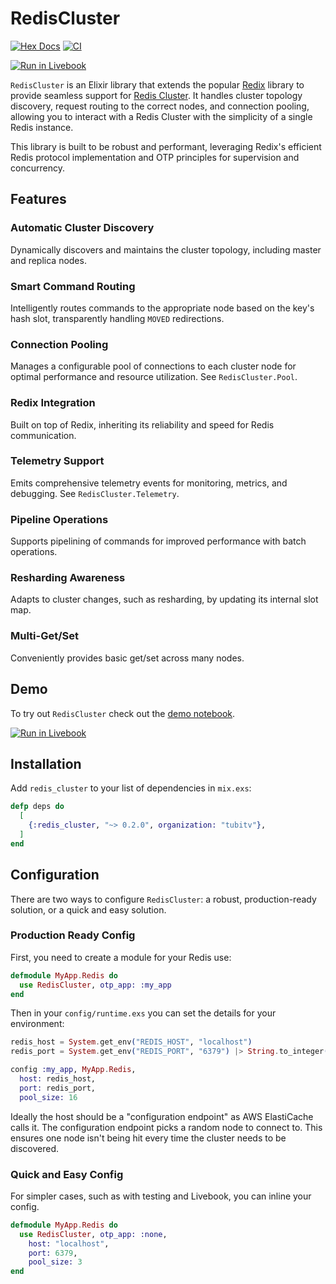# RedisCluster

[![Hex Docs](https://img.shields.io/badge/hex-docs-lightgreen.svg?style=flat-square)](https://tubitv.hexdocs.pm/redis_cluster/)
[![CI](https://github.com/Tubitv/redis-cluster/actions/workflows/ci.yml/badge.svg)](https://github.com/Tubitv/redis-cluster/actions/workflows/ci.yml)

[![Run in Livebook](https://livebook.dev/badge/v1/black.svg)](https://livebook.dev/run?url=https%3A%2F%2Fraw.githubusercontent.com%2FTubitv%2Fredis-cluster%2Frefs%2Fheads%2Fmain%2Fnotebooks%2Fredis-cluster-demo.livemd%3Ftoken%3DGHSAT0AAAAAADEWZS4JNYBLQD2LCCUKRMYW2B54HCA)

`RedisCluster` is an Elixir library that extends the popular [Redix](https://hex.pm/packages/redix) library to provide seamless support for [Redis Cluster](https://redis.io/topics/cluster-spec). It handles cluster topology discovery, request routing to the correct nodes, and connection pooling, allowing you to interact with a Redis Cluster with the simplicity of a single Redis instance.

This library is built to be robust and performant, leveraging Redix's efficient Redis protocol implementation and OTP principles for supervision and concurrency.

## Features

### Automatic Cluster Discovery

Dynamically discovers and maintains the cluster topology, including master and replica nodes.

### Smart Command Routing

Intelligently routes commands to the appropriate node based on the key's hash slot, transparently handling `MOVED` redirections.

### Connection Pooling

Manages a configurable pool of connections to each cluster node for optimal performance and resource utilization. See `RedisCluster.Pool`.

### Redix Integration

Built on top of Redix, inheriting its reliability and speed for Redis communication.

### Telemetry Support

Emits comprehensive telemetry events for monitoring, metrics, and debugging. See `RedisCluster.Telemetry`.

### Pipeline Operations

Supports pipelining of commands for improved performance with batch operations.

### Resharding Awareness

Adapts to cluster changes, such as resharding, by updating its internal slot map.

### Multi-Get/Set

Conveniently provides basic get/set across many nodes.

## Demo

To try out `RedisCluster` check out the [demo notebook](notesbooks/redis-cluster-demo.livemd).

[![Run in Livebook](https://livebook.dev/badge/v1/black.svg)](https://livebook.dev/run?url=https%3A%2F%2Fraw.githubusercontent.com%2FTubitv%2Fredis-cluster%2Frefs%2Fheads%2Fmain%2Fnotebooks%2Fredis-cluster-demo.livemd%3Ftoken%3DGHSAT0AAAAAADEWZS4JNYBLQD2LCCUKRMYW2B54HCA)

## Installation

Add `redis_cluster` to your list of dependencies in `mix.exs`:

```elixir
defp deps do
  [
    {:redis_cluster, "~> 0.2.0", organization: "tubitv"},
  ]
end
```

## Configuration

There are two ways to configure `RedisCluster`: a robust, production-ready solution, or a quick and easy solution.

### Production Ready Config

First, you need to create a module for your Redis use:

```elixir
defmodule MyApp.Redis do
  use RedisCluster, otp_app: :my_app
end
```

Then in your `config/runtime.exs` you can set the details for your environment:

```elixir
redis_host = System.get_env("REDIS_HOST", "localhost")
redis_port = System.get_env("REDIS_PORT", "6379") |> String.to_integer()

config :my_app, MyApp.Redis,
  host: redis_host,
  port: redis_port,
  pool_size: 16
```

Ideally the host should be a "configuration endpoint" as AWS ElastiCache calls it. The configuration endpoint picks a random node to connect to. This ensures one node isn't being hit every time the cluster needs to be discovered.

### Quick and Easy Config

For simpler cases, such as with testing and Livebook, you can inline your config. 

```elixir
defmodule MyApp.Redis do
  use RedisCluster, otp_app: :none,
    host: "localhost",
    port: 6379,
    pool_size: 3
end
```